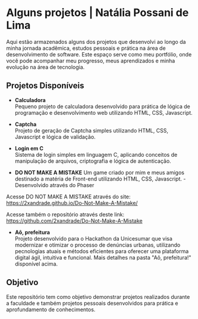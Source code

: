# Alguns projetos | Natália Possani de Lima
Aqui estão armazenados alguns dos projetos que desenvolvi ao longo da minha jornada acadêmica, estudos pessoais e prática na área de desenvolvimento de software. Este espaço serve como meu portfólio, onde você pode acompanhar meu progresso, meus aprendizados e minha evolução na área de tecnologia.

## Projetos Disponíveis

- **Calculadora**  
Pequeno projeto de calculadora desenvolvido para prática de lógica de programação e desenvolvimento web utilizando HTML, CSS, Javascript.

- **Captcha**  
Projeto de geração de Captcha simples utilizando HTML, CSS, Javascript e lógica de validação.  

- **Login em C**  
Sistema de login simples em linguagem C, aplicando conceitos de manipulação de arquivos, criptografia e lógica de autenticação.

- **DO NOT MAKE A MISTAKE**
Um game criado por mim e meus amigos destinado a matéria de Front-end utilizando HTML, CSS, Javascript. - Desenvolvido através do Phaser

Acesse DO NOT MAKE A MISTAKE através do site: https://2xandrade.github.io/Do-Not-Make-A-Mistake/

Acesse também o repositório através deste link: https://github.com/2xandrade/Do-Not-Make-A-Mistake 

- **Aô, prefeitura**  
Projeto desenvolvido para o Hackathon da Unicesumar que visa modernizar e otimizar o processo de denúncias urbanas, utilizando pecnologias atuais e métodos eficientes para oferecer uma plataforma digital ágil, intuitiva e funcional.
Mais detalhes na pasta "Aô, prefeitura!" disponível acima.
## Objetivo
Este repositório tem como objetivo demonstrar projetos realizados durante a faculdade e também projetos pessoais desenvolvidos para prática e aprofundamento de conhecimentos.
